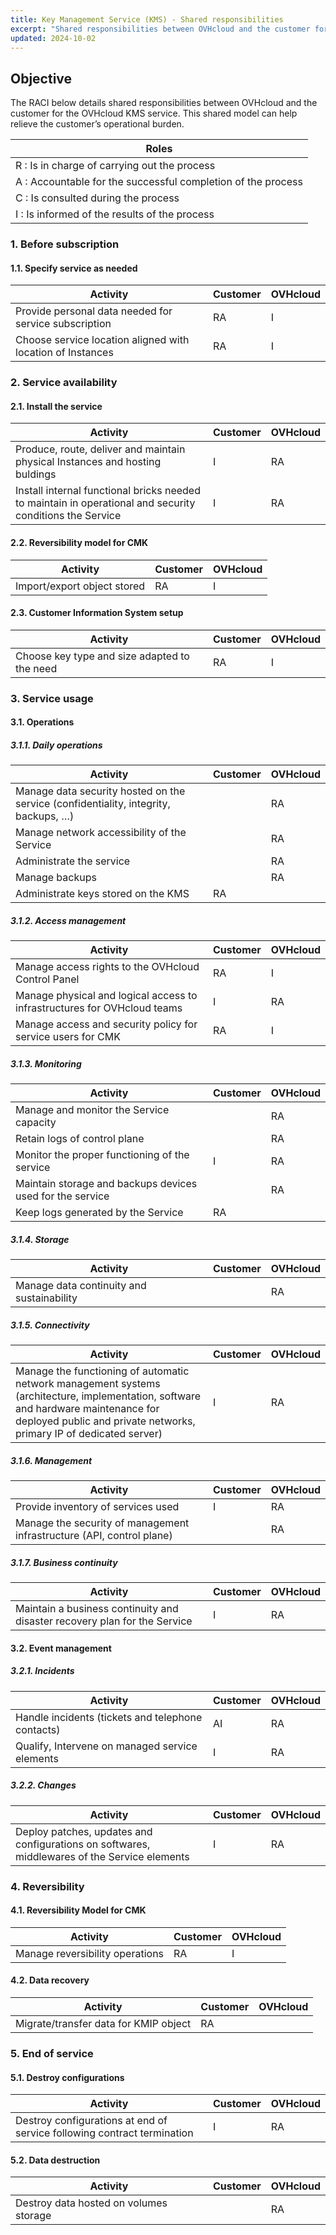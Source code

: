 ```yaml
---
title: Key Management Service (KMS) - Shared responsibilities
excerpt: "Shared responsibilities between OVHcloud and the customer for OVHcloud KMS"
updated: 2024-10-02
---
```


## Objective

The RACI below details shared responsibilities between OVHcloud and the customer for the OVHcloud KMS service. This shared model can help relieve the customer’s operational burden.

| Roles |
| --- |
|R : Is in charge of carrying out the process|
|A : Accountable for the successful completion of the process|
|C : Is consulted during the process|
|I : Is informed of the results of the process|

### 1. Before subscription

#### 1.1. Specify service as needed

| **Activity** | **Customer** | **OVHcloud** |
| --- | --- | --- |
| Provide personal data needed for service subscription | RA | I |
| Choose service location aligned with location of Instances | RA | I |

### 2. Service availability

#### 2.1. Install the service

| **Activity** | **Customer** | **OVHcloud** |
| --- | --- | --- |
| Produce, route, deliver and maintain physical Instances and hosting buldings | I | RA |
| Install internal functional bricks needed to maintain in operational and security conditions the Service  | I | RA |

#### 2.2. Reversibility model for CMK

| **Activity** | **Customer** | **OVHcloud** |
| --- | --- | --- |
| Import/export object stored | RA | I |

#### 2.3. Customer Information System setup

| **Activity** | **Customer** | **OVHcloud** |
| --- | --- | --- |
| Choose key type and size adapted to the need | RA | I |

### 3. Service usage

#### 3.1. Operations

##### **3.1.1. Daily operations**

| **Activity** | **Customer** | **OVHcloud** |
| --- | --- | --- |
| Manage data security hosted on the service (confidentiality, integrity, backups, …) | | RA |
| Manage network accessibility of the Service |  | RA  |
| Administrate the service |  | RA  |
| Manage backups |  | RA |
| Administrate keys stored on the KMS | RA |  |

##### **3.1.2. Access management**

| **Activity** | **Customer** | **OVHcloud** |
| --- | --- | --- |
| Manage access rights to the OVHcloud Control Panel | RA | I |
| Manage physical and logical access to infrastructures for OVHcloud teams | I | RA |
| Manage access and security policy for service users for CMK | RA | I |

##### **3.1.3. Monitoring**

| **Activity** | **Customer** | **OVHcloud** |
| --- | --- | --- |
| Manage and monitor the Service capacity |  | RA |
| Retain logs of control plane |  | RA |
| Monitor the proper functioning of the service | I | RA |
| Maintain storage and backups devices used for the service |  | RA |
| Keep logs generated by the Service | RA |  |

##### **3.1.4. Storage**

| **Activity** | **Customer** | **OVHcloud** |
| --- | --- | --- |
| Manage data continuity and sustainability |  | RA |

##### **3.1.5. Connectivity**

| **Activity** | **Customer** | **OVHcloud** |
| --- | --- | --- |
| Manage the functioning of automatic network management systems (architecture, implementation, software and hardware maintenance for deployed public and private networks, primary IP of dedicated server) | I | RA |

##### **3.1.6. Management**

| **Activity** | **Customer** | **OVHcloud** |
| --- | --- | --- |
| Provide inventory of services used | I | RA |
| Manage the security of management infrastructure (API, control plane) |   | RA |

##### **3.1.7. Business continuity**

| **Activity** | **Customer** | **OVHcloud** |
| --- | --- | --- |
| Maintain a business continuity and disaster recovery plan for the Service | I | RA |

#### 3.2. Event management

##### **3.2.1. Incidents**

| **Activity** | **Customer** | **OVHcloud** |
| --- | --- | --- |
| Handle incidents (tickets and telephone contacts) | AI | RA |
| Qualify, Intervene on managed service elements | I | RA |

##### **3.2.2. Changes**

| **Activity** | **Customer** | **OVHcloud** |
| --- | --- | --- |
| Deploy patches, updates and configurations on softwares, middlewares of the Service elements | I | RA |

### 4. Reversibility

#### 4.1. Reversibility Model for CMK

| **Activity** | **Customer** | **OVHcloud** |
| --- | --- | --- |
| Manage reversibility operations | RA | I |

#### 4.2. Data recovery

| **Activity** | **Customer** | **OVHcloud** |
| --- | --- | --- |
| Migrate/transfer data for KMIP object | RA |  |

### 5. End of service

#### 5.1. Destroy configurations

| **Activity** | **Customer** | **OVHcloud** |
| --- | --- | --- |
| Destroy configurations at end of service following contract termination | I | RA |

#### 5.2. Data destruction

| **Activity** | **Customer** | **OVHcloud** |
| --- | --- | --- |
| Destroy data hosted on volumes storage |  | RA |
